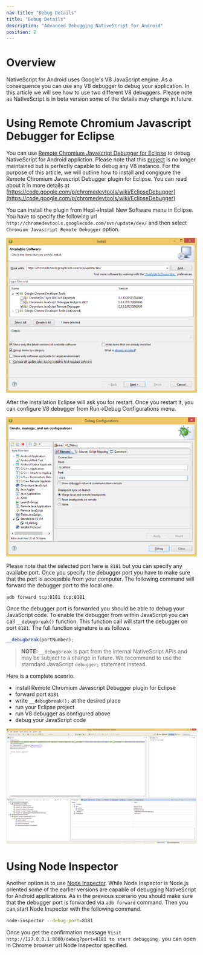 ```yaml
---
nav-title: "Debug Details"
title: "Debug Details"
description: "Advanced Debugging NativeScript for Android"
position: 2
---
```


# Overview

NativeScript for Android uses Google's V8 JavaScript engine. As a consequence you can use any V8 debugger to debug your application. In this article we will see how to use two different V8 debuggers. Please note as NativeScript is in beta version some of the details may change in future.

# Using Remote Chromium Javascript Debugger for Eclipse

You can use [Remote Chromium Javascript Debugger for Eclipse](https://code.google.com/p/chromedevtools/wiki/EclipseDebugger) to debug NativeScript for Android appliction. Please note that this [project](https://code.google.com/p/chromedevtools/) is no longer maintained but is perfectly capable to debug any V8 instance. For the purpose of this article, we will outline how to install and congigure the Remote Chromium Javascript Debugger plugin for Eclipse. You can read about it in more details at [https://code.google.com/p/chromedevtools/wiki/EclipseDebugger](https://code.google.com/p/chromedevtools/wiki/EclipseDebugger)

You can install the plugin from Hepl->Install New Software menu in Eclipse. You have to specify the following url `http://chromedevtools.googlecode.com/svn/update/dev/` and then select `Chromium Javascript Remote Debugger` option.

![Image1](./install_v8_eclipse_plugin.png)

After the installation Eclipse will ask you for restart. Once you restart it, you can configure V8 debugger from Run->Debug Configurations menu.

![Image2](./v8_dbg_config.png)

Please note that the selected port here is `8181` but you can specify any availabe port. Once you specify the debugger port you have to make sure that the port is accessible from your computer. The following command will forward the debugger port to the local one.

```bash
adb forward tcp:8181 tcp:8181
```

Once the debugger port is forwarded you should be able to debug your JavaScript code. To enable the debugger from within JavaScript you can call `__debugbreak()` function. This function call will start the debugger on port `8181`. The full function signature is as follows.

```JavaScript
__debugbreak(portNumber);
```

> **NOTE:** `__debugbreak` is part from the internal NativeScript APIs and may be subject to a change in future. We recommend to use the starndard JavaScript `debugger;` statement instead.

Here is a complete scenrio.
  *  install Remote Chromium Javascript Debugger plugin for Eclipse
  *  forward port `8181`
  *  write `__debugbreak();` at the desired place
  *  run your Eclipse project
  *  run V8 debugger as configured above
  *  debug your JavaScript code

![Image3](./debug_screenshot.png)

# Using Node Inspector

Another option is to use [Node Inspector](https://github.com/node-inspector/node-inspector). While Node Inspector is Node.js oriented some of the earlier versions are capable of debugging NativeScript for Android applications. As in the previous scenario you should make sure that the debugger port is forwarded via `adb forward` command. Then you can start Node Inspector with the following command.

```bash
node-inspector --debug-port=8181
```

Once you get the confirmation message `Visit http://127.0.0.1:8080/debug?port=8181 to start debugging.` you can open in Chrome browser url Node Inspector specified.
